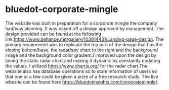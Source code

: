 # bluedot-corporate-mingle
The website was built in preparation for a corporate mingle the company had/was planning. It was based off a design approved by management.
The design provided can be found at the following link:https://www.behance.net/gallery/103814431/Landing-page-design.
The primary requirement was to replicate the top part of the design that has the sloping bottom/base, the radar/spy chart to the right
and the background image and the background color gradient.I improved upon the design  by taking the static radar chart and making it dynamic 
by constantly updating the values. I utilized https://www.chartjs.org/ for the radar chart.The website also has database operations so to store information of users so that one or a few could be given a prize of a free research study. The live wbesite can be found here https://bluedotinsights.com/corporatemingle/.
